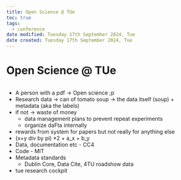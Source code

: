 ```yaml
---
title: Open Science @ TUe
toc: true
tags:
  - conference
date modified: Tuesday 17th September 2024, Tue
date created: Tuesday 17th September 2024, Tue
---
```


# Open Science @ TUe
```toc
```
- A person with a pdf -> Open science ;p
- Research data -> can of tomato soup -> the data itself (soup) + metadata (aka the labels)
- if not -> waste of money
	- data management plans to prevent repeat experiments
	- organize daFta internally
- rewards from system for papers but not really for anything else
- (x+y div by pi) *2  + a_x + b_y
- Data, documentation etc - CC4
- Code - MIT
- Metadata standards
	- Dublin Core, Data Cite, 4TU roadshow data
- tue research cockpit